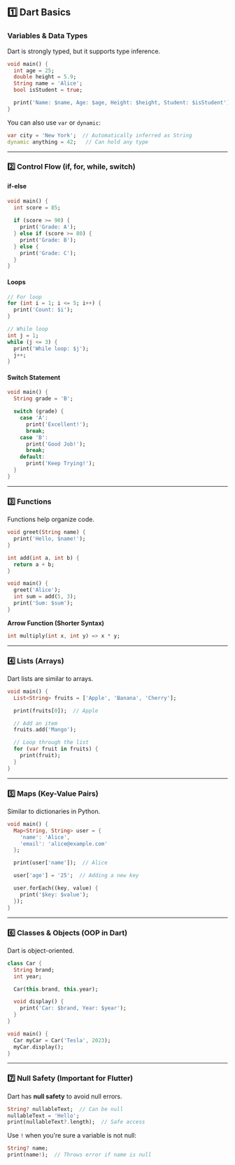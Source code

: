 ## **1️⃣ Dart Basics**

### **Variables & Data Types**
Dart is strongly typed, but it supports type inference.

```dart
void main() {
  int age = 25;
  double height = 5.9;
  String name = 'Alice';
  bool isStudent = true;

  print('Name: $name, Age: $age, Height: $height, Student: $isStudent');
}
```

You can also use `var` or `dynamic`:
```dart
var city = 'New York';  // Automatically inferred as String
dynamic anything = 42;   // Can hold any type
```

---

### **2️⃣ Control Flow (if, for, while, switch)**

#### **if-else**
```dart
void main() {
  int score = 85;
  
  if (score >= 90) {
    print('Grade: A');
  } else if (score >= 80) {
    print('Grade: B');
  } else {
    print('Grade: C');
  }
}
```

#### **Loops**
```dart
// For loop
for (int i = 1; i <= 5; i++) {
  print('Count: $i');
}

// While loop
int j = 1;
while (j <= 3) {
  print('While loop: $j');
  j++;
}
```

#### **Switch Statement**
```dart
void main() {
  String grade = 'B';

  switch (grade) {
    case 'A':
      print('Excellent!');
      break;
    case 'B':
      print('Good Job!');
      break;
    default:
      print('Keep Trying!');
  }
}
```

---

### **3️⃣ Functions**
Functions help organize code.

```dart
void greet(String name) {
  print('Hello, $name!');
}

int add(int a, int b) {
  return a + b;
}

void main() {
  greet('Alice');
  int sum = add(5, 3);
  print('Sum: $sum');
}
```

**Arrow Function (Shorter Syntax)**
```dart
int multiply(int x, int y) => x * y;
```

---

### **4️⃣ Lists (Arrays)**
Dart lists are similar to arrays.

```dart
void main() {
  List<String> fruits = ['Apple', 'Banana', 'Cherry'];

  print(fruits[0]);  // Apple

  // Add an item
  fruits.add('Mango');

  // Loop through the list
  for (var fruit in fruits) {
    print(fruit);
  }
}
```

---

### **5️⃣ Maps (Key-Value Pairs)**
Similar to dictionaries in Python.

```dart
void main() {
  Map<String, String> user = {
    'name': 'Alice',
    'email': 'alice@example.com'
  };

  print(user['name']);  // Alice

  user['age'] = '25';  // Adding a new key

  user.forEach((key, value) {
    print('$key: $value');
  });
}
```

---

### **6️⃣ Classes & Objects (OOP in Dart)**
Dart is object-oriented.

```dart
class Car {
  String brand;
  int year;

  Car(this.brand, this.year);

  void display() {
    print('Car: $brand, Year: $year');
  }
}

void main() {
  Car myCar = Car('Tesla', 2023);
  myCar.display();
}
```

---

### **7️⃣ Null Safety (Important for Flutter)**
Dart has **null safety** to avoid null errors.

```dart
String? nullableText;  // Can be null
nullableText = 'Hello';
print(nullableText?.length);  // Safe access
```

Use `!` when you're sure a variable is not null:
```dart
String? name;
print(name!);  // Throws error if name is null
```
